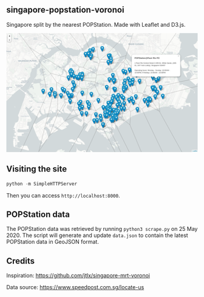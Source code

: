 ## singapore-popstation-voronoi

Singapore split by the nearest POPStation. Made with Leaflet and D3.js.


![Example image](image.png)

## Visiting the site

``` python
python -m SimpleHTTPServer
```

Then you can access `http://localhost:8000`.

## POPStation data

The POPStation data was retrieved by running `python3 scrape.py` on 25 May 2020.
The script will generate and update `data.json` to contain the latest POPStation
data in GeoJSON format.

## Credits

Inspiration: https://github.com/jtlx/singapore-mrt-voronoi

Data source: https://www.speedpost.com.sg/locate-us
